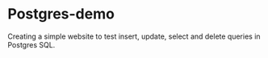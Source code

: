 # Postgres-demo
Creating a simple website to test insert, update, select and delete queries in Postgres SQL. 
